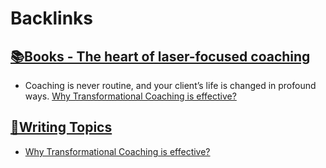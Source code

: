 
# Backlinks
## [📚Books - The heart of laser-focused coaching](<📚Books - The heart of laser-focused coaching.md>)
- Coaching is never routine, and your client’s life is changed in profound ways. [Why Transformational Coaching is effective?](<Why Transformational Coaching is effective?.md>)

## [🧭Writing Topics](<🧭Writing Topics.md>)
- [Why Transformational Coaching is effective?](<Why Transformational Coaching is effective?.md>)

